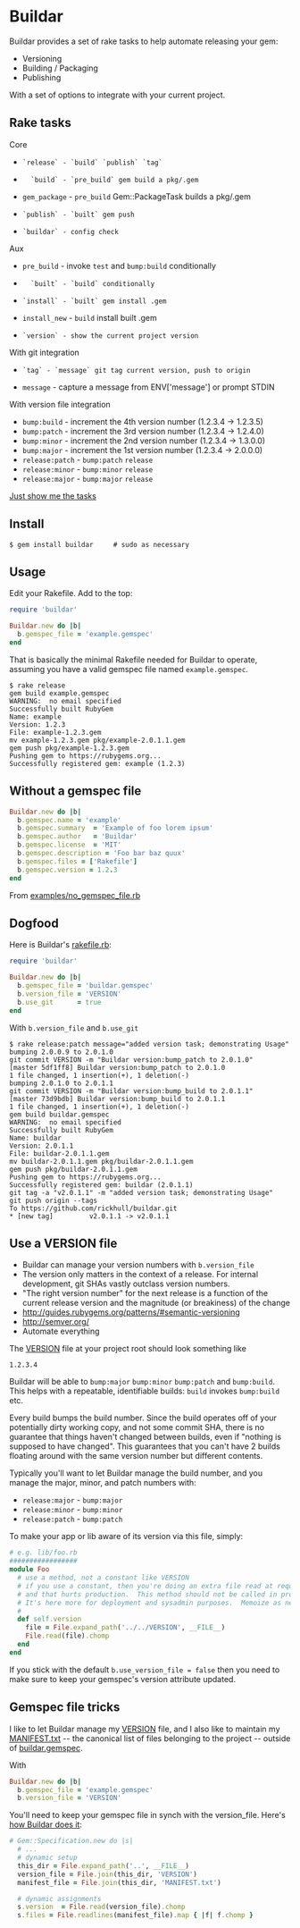 Buildar
=======
Buildar provides a set of rake tasks to help automate releasing your gem:
* Versioning
* Building / Packaging
* Publishing

With a set of options to integrate with your current project.

Rake tasks
----------
Core
*     `release` - `build` `publish` `tag`
*       `build` - `pre_build` gem build a pkg/.gem
* `gem_package` - `pre_build` Gem::PackageTask builds a pkg/.gem
*     `publish` - `built` gem push
*     `buildar` - config check

Aux
*   `pre_build` - invoke `test` and `bump:build` conditionally
*       `built` - `build` conditionally
*     `install` - `built` gem install .gem
* `install_new` - `build` install built .gem
*     `version` - show the current project version

With git integration
*     `tag` - `message` git tag current version, push to origin
* `message` - capture a message from ENV['message'] or prompt STDIN

With version file integration
* `bump:build` - increment the 4th version number (1.2.3.4 -> 1.2.3.5)
* `bump:patch` - increment the 3rd version number (1.2.3.4 -> 1.2.4.0)
* `bump:minor` - increment the 2nd version number (1.2.3.4 -> 1.3.0.0)
* `bump:major` - increment the 1st version number (1.2.3.4 -> 2.0.0.0)
* `release:patch` - `bump:patch` `release`
* `release:minor` - `bump:minor` `release`
* `release:major` - `bump:major` `release`

[Just show me the tasks](https://github.com/rickhull/buildar/blob/master/lib/buildar.rb#L73)

Install
-------
```shell
$ gem install buildar     # sudo as necessary
```

Usage
-----
Edit your Rakefile.  Add to the top:

```ruby
require 'buildar'

Buildar.new do |b|
  b.gemspec_file = 'example.gemspec'
end
```

That is basically the minimal Rakefile needed for Buildar to operate, assuming you have a valid gemspec file named `example.gemspec`.

```
$ rake release
gem build example.gemspec
WARNING:  no email specified
Successfully built RubyGem
Name: example
Version: 1.2.3
File: example-1.2.3.gem
mv example-1.2.3.gem pkg/example-2.0.1.1.gem
gem push pkg/example-1.2.3.gem
Pushing gem to https://rubygems.org...
Successfully registered gem: example (1.2.3)
```

Without a gemspec file
----------------------
```ruby
Buildar.new do |b|
  b.gemspec.name = 'example'
  b.gemspec.summary  = 'Example of foo lorem ipsum'
  b.gemspec.author   = 'Buildar'
  b.gemspec.license  = 'MIT'
  b.gemspec.description = 'Foo bar baz quux'
  b.gemspec.files = ['Rakefile']
  b.gemspec.version = 1.2.3
end
```

From [examples/no_gemspec_file.rb](https://github.com/rickhull/buildar/blob/master/examples/no_gemspec_file.rb)

Dogfood
-------
Here is Buildar's [rakefile.rb](https://github.com/rickhull/buildar/blob/master/rakefile.rb):

```ruby
require 'buildar'

Buildar.new do |b|
  b.gemspec_file = 'buildar.gemspec'
  b.version_file = 'VERSION'
  b.use_git      = true
end
```

With `b.version_file` and `b.use_git`

```
$ rake release:patch message="added version task; demonstrating Usage"
bumping 2.0.0.9 to 2.0.1.0
git commit VERSION -m "Buildar version:bump_patch to 2.0.1.0"
[master 5df1ff8] Buildar version:bump_patch to 2.0.1.0
1 file changed, 1 insertion(+), 1 deletion(-)
bumping 2.0.1.0 to 2.0.1.1
git commit VERSION -m "Buildar version:bump_build to 2.0.1.1"
[master 73d9bdb] Buildar version:bump_build to 2.0.1.1
1 file changed, 1 insertion(+), 1 deletion(-)
gem build buildar.gemspec
WARNING:  no email specified
Successfully built RubyGem
Name: buildar
Version: 2.0.1.1
File: buildar-2.0.1.1.gem
mv buildar-2.0.1.1.gem pkg/buildar-2.0.1.1.gem
gem push pkg/buildar-2.0.1.1.gem
Pushing gem to https://rubygems.org...
Successfully registered gem: buildar (2.0.1.1)
git tag -a "v2.0.1.1" -m "added version task; demonstrating Usage"
git push origin --tags
To https://github.com/rickhull/buildar.git
* [new tag]         v2.0.1.1 -> v2.0.1.1
```

Use a VERSION file
------------------
* Buildar can manage your version numbers with `b.version_file`
* The version only matters in the context of a release.  For internal development, git SHAs vastly outclass version numbers.
* "The right version number" for the next release is a function of the current release version and the magnitude (or breakiness) of the change
* http://guides.rubygems.org/patterns/#semantic-versioning
* http://semver.org/
* Automate everything

The [VERSION](https://github.com/rickhull/buildar/blob/master/VERSION) file at your project root should look something like
```
1.2.3.4
```

Buildar will be able to `bump:major` `bump:minor` `bump:patch` and `bump:build`.  This helps with a repeatable, identifiable builds: `build` invokes `bump:build` etc.

Every build bumps the build number.  Since the build operates off of your potentially dirty working copy, and not some commit SHA, there is no guarantee that things haven't changed between builds, even if "nothing is supposed to have changed".  This guarantees that you can't have 2 builds floating around with the same version number but different contents.

Typically you'll want to let Buildar manage the build number, and you manage the major, minor, and patch numbers with:
* `release:major` - `bump:major`
* `release:minor` - `bump:minor`
* `release:patch` - `bump:patch`

To make your app or lib aware of its version via this file, simply:

```ruby
# e.g. lib/foo.rb
#################
module Foo
  # use a method, not a constant like VERSION
  # if you use a constant, then you're doing an extra file read at requiretime
  # and that hurts production.  This method should not be called in production.
  # It's here more for deployment and sysadmin purposes.  Memoize as needed.
  #
  def self.version
    file = File.expand_path('../../VERSION', __FILE__)
	File.read(file).chomp
  end
end
```

If you stick with the default `b.use_version_file = false` then you need to make sure to keep your gemspec's version attribute updated.

Gemspec file tricks
-------------------
I like to let Buildar manage my [VERSION](https://github.com/rickhull/buildar/blob/master/VERSION) file, and I also like to maintain my [MANIFEST.txt](https://github.com/rickhull/buildar/blob/master/MANIFEST.txt) -- the canonical list of files belonging to the project -- outside of [buildar.gemspec](https://github.com/rickhull/buildar/blob/master/buildar.gemspec).

With
```ruby
Buildar.new do |b|
  b.gemspec_file = 'example.gemspec'
  b.version_file = 'VERSION'
```

You'll need to keep your gemspec file in synch with the version_file.  Here's [how Buildar does it](https://github.com/rickhull/buildar/blob/master/buildar.gemspec):
```ruby
# Gem::Specification.new do |s|
  # ...
  # dynamic setup
  this_dir = File.expand_path('..', __FILE__)
  version_file = File.join(this_dir, 'VERSION')
  manifest_file = File.join(this_dir, 'MANIFEST.txt')

  # dynamic assignments
  s.version  = File.read(version_file).chomp
  s.files = File.readlines(manifest_file).map { |f| f.chomp }
```
